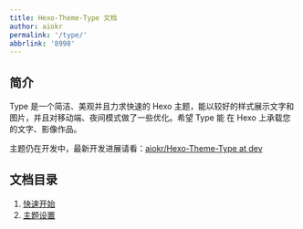 ```yaml
---
title: Hexo-Theme-Type 文档
author: aiokr
permalink: '/type/'
abbrlink: '8998'
---
```


## 简介

Type 是一个简洁、美观并且力求快速的 Hexo 主题，能以较好的样式展示文字和图片，并且对移动端、夜间模式做了一些优化。希望 Type 能 在 Hexo 上承载您的文字、影像作品。

主题仍在开发中，最新开发进展请看：[aiokr/Hexo-Theme-Type at dev](https://github.com/aiokr/Hexo-Theme-Type/tree/dev)

## 文档目录

1. [快速开始](/type/getstart/)
2. [主题设置](/type/theme-settings/)
